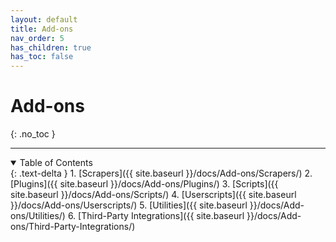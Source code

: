 ```yaml
---
layout: default
title: Add-ons
nav_order: 5
has_children: true
has_toc: false
---
```

# **Add-ons**
{: .no_toc }

---

<details open markdown="block">
  <summary>
    Table of Contents
  </summary>
  {: .text-delta }
1. [Scrapers]({{ site.baseurl }}/docs/Add-ons/Scrapers/)
2. [Plugins]({{ site.baseurl }}/docs/Add-ons/Plugins/)
3. [Scripts]({{ site.baseurl }}/docs/Add-ons/Scripts/)
4. [Userscripts]({{ site.baseurl }}/docs/Add-ons/Userscripts/)
5. [Utilities]({{ site.baseurl }}/docs/Add-ons/Utilities/)
6. [Third-Party Integrations]({{ site.baseurl }}/docs/Add-ons/Third-Party-Integrations/)
</details>